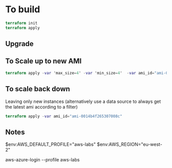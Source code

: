 # To build

```terraform
terraform init
terraform apply
```

## Upgrade

## To Scale up to new AMI

```terraform
terraform apply -var 'max_size=4' -var 'min_size=4'  -var ami_id="ami-0014b4f265307008c"
```

## To scale back down

Leaving only new instances (alternatively use a data source to always get the latest ami according to a filter)

```terraform
terraform apply -var ami_id="ami-0014b4f265307008c"
```

## Notes

$env:AWS_DEFAULT_PROFILE="aws-labs"
$env:AWS_REGION="eu-west-2"

aws-azure-login --profile aws-labs
